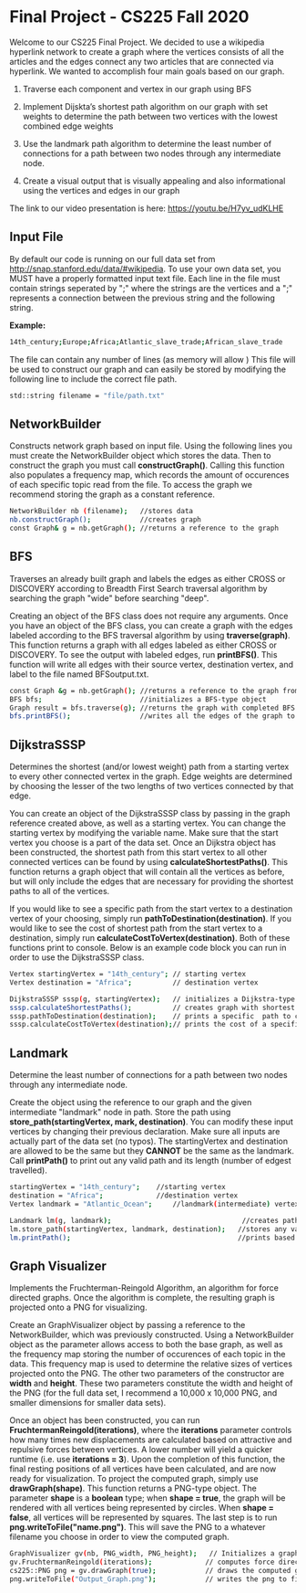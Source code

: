 # Final Project - CS225 Fall 2020

Welcome to our CS225 Final Project. We decided to use a wikipedia hyperlink network to create a graph where the vertices consists of all the articles and the edges connect any two articles that are connected via hyperlink. 
We wanted to accomplish four main goals based on our graph.

1. Traverse each component and vertex in our graph using BFS
2. Implement Dijskta’s shortest path algorithm on our graph with set weights to determine the path between two vertices with the lowest combined edge weights
3. Use the landmark path algorithm to determine the least number of connections for a path between two nodes through any intermediate node.

4. Create a visual output that is visually appealing and also informational using the vertices and edges in our graph

The link to our video presentation is here: https://youtu.be/H7yv_udKLHE

          

## Input File

By default our code is running on our full data set from http://snap.stanford.edu/data/#wikipedia. To use your own data set, you MUST have a properly formatted input text file. Each line in the file must contain strings seperated by ";" where the strings are the vertices and a ";" represents a connection between the previous string and the following string.

__Example:__

```bash
14th_century;Europe;Africa;Atlantic_slave_trade;African_slave_trade
```
The file can contain any number of lines (as memory will allow
)
This file will be used to construct our graph and can easily be stored by modifying the following line to include the correct file path.

```bash
std::string filename = "file/path.txt"
```

## NetworkBuilder

Constructs network graph based on input file. Using the following lines you must create the NetworkBuilder object which stores the data. Then to construct the graph you must call __constructGraph()__. Calling this function also populates a frequency map, which records the amount of occurences of each specific topic read from the file. To access the graph we recommend storing the graph as a constant reference.

```bash
NetworkBuilder nb (filename);   //stores data
nb.constructGraph();            //creates graph
const Graph& g = nb.getGraph(); //returns a reference to the graph
```

## BFS

Traverses an already built graph and labels the edges as either CROSS or DISCOVERY according to Breadth First Search traversal algorithm by searching the graph "wide" before searching "deep".

Creating an object of the BFS class does not require any arguments. Once you have an object of the BFS class, you can create a graph with the edges labeled according to the BFS traversal algorithm by using __traverse(graph)__. This function returns a graph with all edges labeled as either CROSS or DISCOVERY. To see the output with labeled edges, run __printBFS()__. This function will write all edges with their source vertex, destination vertex, and label to the file named BFSoutput.txt. 

```bash
const Graph &g = nb.getGraph(); //returns a reference to the graph from network builder
BFS bfs;                        //initializes a BFS-type object
Graph result = bfs.traverse(g); //returns the graph with completed BFS edge labels
bfs.printBFS();                 //writes all the edges of the graph to a .TXT file with its source, destination, and label
```

## DijkstraSSSP
Determines the shortest (and/or lowest weight) path from a starting vertex to every other connected vertex in the graph. Edge weights are determined by choosing the lesser of the two lengths of two vertices connected by that edge.

You can create an object of the DijkstraSSSP class by passing in the graph reference created above, as well as a starting vertex. You can change the starting vertex by modifying the variable name. Make sure that the start vertex you choose is a part of the data set. Once an Dijkstra object has been constructed, the shortest path from this start vertex to all other connected vertices can be found by using __calculateShortestPaths()__. This function returns a graph object that will contain all the vertices as before, but will only include the edges that are necessary for providing the shortest paths to all of the vertices.

 If you would like to see a specific path from the start vertex to a destination vertex of your choosing, simply run __pathToDestination(destination)__. If you would like to see the cost of shortest path from the start vertex to a destination, simply run __calculateCostToVertex(destination)__. Both of these functions print to console. Below is an example code block you can run in order to use the DijkstraSSSP class.

```bash
Vertex startingVertex = "14th_century"; // starting vertex
Vertex destination = "Africa";          // destination vertex

DijkstraSSSP sssp(g, startingVertex);   // initializes a Dijkstra-type object
sssp.calculateShortestPaths();          // creates graph with shortest paths to all connected vertices from starting vertex
sssp.pathToDestination(destination);    // prints a specific  path to console
sssp.calculateCostToVertex(destination);// prints the cost of a specific path to console
```

## Landmark
Determine the least number of connections for a path between two nodes through any intermediate node.


Create the object using the reference to our graph and the given intermediate "landmark" node in path. Store the path using __store_path(startingVertex, mark, destination)__. You can modify these input vertices by changing their previous declaration. Make sure all inputs are actually part of the data set (no typos). The startingVertex and destination are allowed to be the same but they __CANNOT__ be the same as the landmark. Call __printPath()__ to print out any valid path and its length (number of edgest travelled).

```bash
startingVertex = "14th_century";    //starting vertex
destination = "Africa";             //destination vertex
Vertex landmark = "Atlantic_Ocean";     //landmark(intermediate) vertex

Landmark lm(g, landmark);                                //creates path between vertices
lm.store_path(startingVertex, landmark, destination);   //stores any valid path
lm.printPath();                                         //prints based on what has been stored
```

## Graph Visualizer
Implements the Fruchterman-Reingold Algorithm, an algorithm for force directed graphs. Once the algorithm is complete, the resulting graph is projected onto a PNG for visualizing.

Create an GraphVisualizer object by passing a reference to the NetworkBuilder, which was previously constructed. Using a NetworkBuilder object as the parameter allows access to both the base graph, as well as the frequency map storing the number of occurences of each topic in the data. This frequency map is used to determine the relative sizes of vertices projected onto the PNG. The other two parameters of the constructor are __width__ and __height__. These two parameters constitute the width and height of the PNG (for the full data set, I recommend a 10,000 x 10,000 PNG, and smaller dimensions for smaller data sets). 

Once an object has been constructed, you can run __FruchtermanReingold(iterations)__, where the __iterations__ parameter controls how many times new displacements are calculated based on attractive and repulsive forces between vertices. A lower number will yield a quicker runtime (i.e. use __iterations = 3__). Upon the completion of this function, the final resting positions of all vertices have been calculated, and are now ready for visualization. To project the computed graph, simply use __drawGraph(shape)__. This function returns a PNG-type object. The parameter __shape__ is a __boolean__ type; when __shape = true__, the graph will be rendered with all vertices being represented by circles. When __shape = false__, all vertices will be represented by squares. The last step is to run __png.writeToFile("name.png")__. This will save the PNG to a whatever filename you choose in order to view the computed graph.

```bash
GraphVisualizer gv(nb, PNG_width, PNG_height);   // Initializes a graph visualizer object; make sure choose appropriate dimensions for size of data set
gv.FruchtermanReingold(iterations);             // computes force directed gragh
cs225::PNG png = gv.drawGraph(true);            // draws the computed graph onto a PNG; choose true for circle representation of vertices, false for square
png.writeToFile("Output_Graph.png");            // writes the png to file
```
